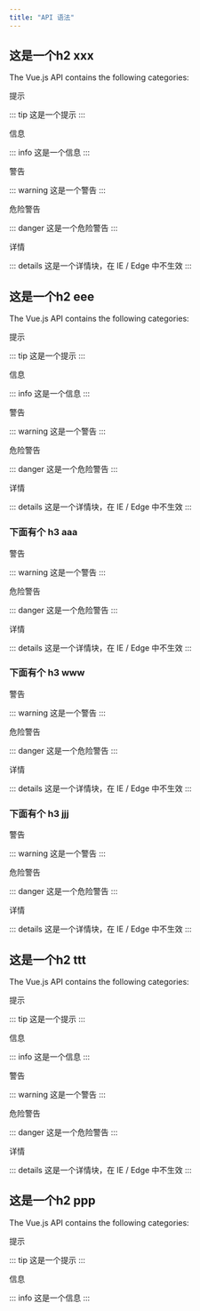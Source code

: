 ```yaml
---
title: "API 语法"
---
```


## 这是一个h2 xxx

The Vue.js API contains the following categories:

提示

::: tip
这是一个提示
:::

信息

::: info
这是一个信息
:::

警告

::: warning
这是一个警告
:::

危险警告

::: danger
这是一个危险警告
:::

详情

::: details
这是一个详情块，在 IE / Edge 中不生效
:::

## 这是一个h2 eee

The Vue.js API contains the following categories:

提示

::: tip
这是一个提示
:::

信息

::: info
这是一个信息
:::

警告

::: warning
这是一个警告
:::

危险警告

::: danger
这是一个危险警告
:::

详情

::: details
这是一个详情块，在 IE / Edge 中不生效
:::

### 下面有个 h3 aaa

警告

::: warning
这是一个警告
:::

危险警告

::: danger
这是一个危险警告
:::

详情

::: details
这是一个详情块，在 IE / Edge 中不生效
:::

### 下面有个 h3 www

警告

::: warning
这是一个警告
:::

危险警告

::: danger
这是一个危险警告
:::

详情

::: details
这是一个详情块，在 IE / Edge 中不生效
:::

### 下面有个 h3 jjj

警告

::: warning
这是一个警告
:::

危险警告

::: danger
这是一个危险警告
:::

详情

::: details
这是一个详情块，在 IE / Edge 中不生效
:::



## 这是一个h2 ttt

The Vue.js API contains the following categories:

提示

::: tip
这是一个提示
:::

信息

::: info
这是一个信息
:::

警告

::: warning
这是一个警告
:::

危险警告

::: danger
这是一个危险警告
:::

详情

::: details
这是一个详情块，在 IE / Edge 中不生效
:::

## 这是一个h2 ppp

The Vue.js API contains the following categories:

提示

::: tip
这是一个提示
:::

信息

::: info
这是一个信息
:::

